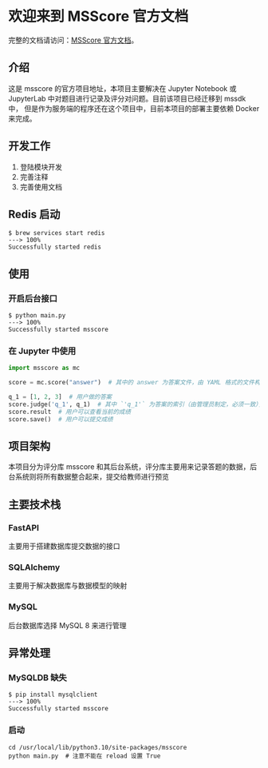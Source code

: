 # 欢迎来到 MSScore 官方文档

完整的文档请访问：[MSScore 官方文档](https://msscore.readthedocs.io/)。

## 介绍

这是 msscore 的官方项目地址，本项目主要解决在 Jupyter Notebook 或 JupyterLab 中对题目进行记录及评分对问题。目前该项目已经迁移到 mssdk 中，
但是作为服务端的程序还在这个项目中，目前本项目的部署主要依赖 Docker 来完成。

## 开发工作

1. 登陆模块开发
2. 完善注释
3. 完善使用文档

## Redis 启动

<div class="termy">

```console
$ brew services start redis
---> 100%
Successfully started redis
```

</div>

## 使用

### 开启后台接口

<div class="termy">

```console
$ python main.py
---> 100%
Successfully started msscore
```

</div>

### 在 Jupyter 中使用

```python
import msscore as mc

score = mc.score("answer")  # 其中的 answer 为答案文件，由 YAML 格式的文件构成

q_1 = [1, 2, 3]  # 用户做的答案
score.judge('q_1', q_1)  # 其中 `'q_1'` 为答案的索引（由管理员制定，必须一致），`q_1` 变量为答案，可以定义不同的变量名
score.result  # 用户可以查看当前的成绩
score.save()  # 用户可以提交成绩
```

## 项目架构

本项目分为评分库 msscore 和其后台系统，评分库主要用来记录答题的数据，后台系统则将所有数据整合起来，提交给教师进行预览

## 主要技术栈

### FastAPI

主要用于搭建数据库提交数据的接口

### SQLAlchemy

主要用于解决数据库与数据模型的映射

### MySQL

后台数据库选择 MySQL 8 来进行管理

## 异常处理

### MySQLDB 缺失

<div class="termy">

```console
$ pip install mysqlclient
---> 100%
Successfully started msscore
```

</div>

### 启动

```console
cd /usr/local/lib/python3.10/site-packages/msscore
python main.py  # 注意不能在 reload 设置 True
```